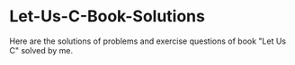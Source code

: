 # Let-Us-C-Book-Solutions

Here are the solutions of problems and exercise questions of book "Let Us C" solved by me.
